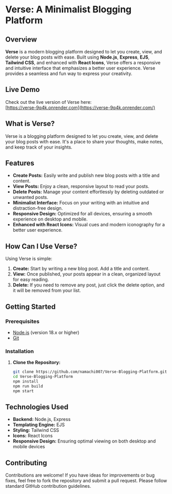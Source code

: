 # Verse: A Minimalist Blogging Platform

## Overview

**Verse** is a modern blogging platform designed to let you create, view, and delete your blog posts with ease. Built using **Node.js**, **Express**, **EJS**, **Tailwind CSS**, and enhanced with **React Icons**, Verse offers a responsive and intuitive interface that emphasizes a better user experience. Verse provides a seamless and fun way to express your creativity.

## Live Demo

Check out the live version of Verse here:  
[https://verse-9q4k.onrender.com](https://verse-9q4k.onrender.com/)

## What is Verse?

Verse is a blogging platform designed to let you create, view, and delete your blog posts with ease. It's a place to share your thoughts, make notes, and keep track of your insights.

## Features

- **Create Posts:** Easily write and publish new blog posts with a title and content.
- **View Posts:** Enjoy a clean, responsive layout to read your posts.
- **Delete Posts:** Manage your content effortlessly by deleting outdated or unwanted posts.
- **Minimalist Interface:** Focus on your writing with an intuitive and distraction-free design.
- **Responsive Design:** Optimized for all devices, ensuring a smooth experience on desktop and mobile.
- **Enhanced with React Icons:** Visual cues and modern iconography for a better user experience.
  
## How Can I Use Verse?

Using Verse is simple:
1. **Create:** Start by writing a new blog post. Add a title and content.
2. **View:** Once published, your posts appear in a clean, organized layout for easy reading.
3. **Delete:** If you need to remove any post, just click the delete option, and it will be removed from your list.



## Getting Started

### Prerequisites

- [Node.js](https://nodejs.org/) (version 18.x or higher)
- [Git](https://git-scm.com/)

### Installation

1. **Clone the Repository:**
   ```bash
   git clone https://github.com/namachi007/Verse-Blogging-Platform.git
   cd Verse-Blogging-Platform
   npm install
   npm run build
   npm start

## Technologies Used

- **Backend:** Node.js, Express
- **Templating Engine:** EJS
- **Styling:** Tailwind CSS
- **Icons:** React Icons
- **Responsive Design:** Ensuring optimal viewing on both desktop and mobile devices

## Contributing

Contributions are welcome! If you have ideas for improvements or bug fixes, feel free to fork the repository and submit a pull request. Please follow standard GitHub contribution guidelines.

